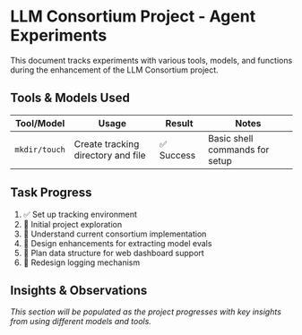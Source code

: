 # LLM Consortium Project - Agent Experiments

This document tracks experiments with various tools, models, and functions during the enhancement of the LLM Consortium project.

## Tools & Models Used

| Tool/Model | Usage | Result | Notes |
|------------|-------|--------|-------|
| `mkdir/touch` | Create tracking directory and file | ✅ Success | Basic shell commands for setup |

## Task Progress

1. ✅ Set up tracking environment
2. 🔄 Initial project exploration
3. 🔄 Understand current consortium implementation
4. 🔄 Design enhancements for extracting model evals
5. 🔄 Plan data structure for web dashboard support
6. 🔄 Redesign logging mechanism

## Insights & Observations

*This section will be populated as the project progresses with key insights from using different models and tools.*